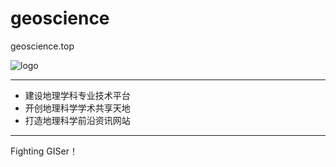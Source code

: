 # geoscience
geoscience.top 

![logo](http://geoscience.top/img/logo.png)

---

+ 建设地理学科专业技术平台
+ 开创地理科学学术共享天地
+ 打造地理科学前沿资讯网站

---

Fighting GISer！

